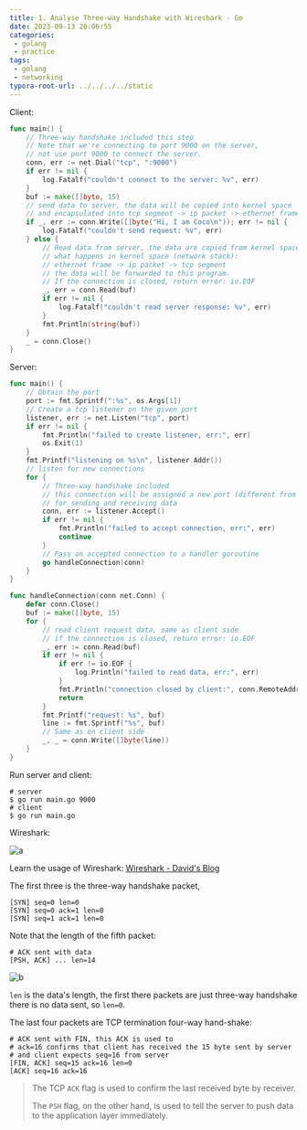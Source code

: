 ```yaml
---
title: 1. Analyse Three-way Handshake with Wireshark - Go
date: 2023-09-13 20:06:55
categories:
 - golang
 - practice
tags:
 - golang
 - networking
typora-root-url: ../../../../static
---
```


Client:

```go
func main() {
	// Three-way handshake included this step
	// Note that we're connecting to port 9000 on the server,
	// not use port 9000 to connect the server.
	conn, err := net.Dial("tcp", ":9000")
	if err != nil {
		log.Fatalf("couldn't connect to the server: %v", err)
	}
	buf := make([]byte, 15)
	// send data to server, the data will be copied into kernel space
	// and encapsulated into tcp segment -> ip packet -> ethernet frame
	if _, err := conn.Write([]byte("Hi, I am Coco\n")); err != nil {
		log.Fatalf("couldn't send request: %v", err)
	} else {
		// Read data from server, the data are copied from kernel space
		// what happens in kernel space (network stack):
		// ethernet frame -> ip packet -> tcp segment
		// the data will be forwarded to this program.
		// If the connection is closed, return error: io.EOF
		_, err = conn.Read(buf)
		if err != nil {
			log.Fatalf("couldn't read server response: %v", err)
		}
		fmt.Println(string(buf))
	}
	_ = conn.Close()
}
```

Server:

```go
func main() {
	// Obtain the port
	port := fmt.Sprintf(":%s", os.Args[1])
	// Create a tcp listener on the given port
	listener, err := net.Listen("tcp", port)
	if err != nil {
		fmt.Println("failed to create listener, err:", err)
		os.Exit(1)
	}
	fmt.Printf("listening on %s\n", listener.Addr())
	// listen for new connections
	for {
		// Three-way handshake included
		// this connection will be assigned a new port (different from the port this server is listening)
		// for sending and receiving data
		conn, err := listener.Accept()
		if err != nil {
			fmt.Println("failed to accept connection, err:", err)
			continue
		}
		// Pass an accepted connection to a handler goroutine
		go handleConnection(conn)
	}
}

func handleConnection(conn net.Conn) {
	defer conn.Close()
	buf := make([]byte, 15)
	for {
		// read client request data, same as client side
		// if the connection is closed, return error: io.EOF
		_, err := conn.Read(buf)
		if err != nil {
			if err != io.EOF {
				log.Println("failed to read data, err:", err)
			}
			fmt.Println("connection closed by client:", conn.RemoteAddr())
			return
		}
		fmt.Printf("request: %s", buf)
		line := fmt.Sprintf("%s", buf)
		// Same as on client side
		_, _ = conn.Write([]byte(line))
	}
}
```

Run server and client:

```shell
# server
$ go run main.go 9000
# client
$ go run main.go
```

Wireshark:

![a](/009-network-programming-go/a.png)

Learn the usage of Wireshark: [Wireshark - David's Blog](https://davidzhu.xyz/post/cs-basics/016-wireshark/)

The first three is the three-way handshake packet, 

```
[SYN] seq=0 len=0
[SYN] seq=0 ack=1 len=0
[SYN] seq=1 ack=1 len=0
```

Note that the length of the fifth packet:

```shell
# ACK sent with data
[PSH, ACK] ... len=14
```

![b](/009-network-programming-go/b.png)

`len` is the data's length, the first there packets are just three-way handshake there is no data sent, so `len=0`.

The last four packets are TCP termination four-way hand-shake:

```shell
# ACK sent with FIN, this ACK is used to 
# ack=16 confirms that client has received the 15 byte sent by server 
# and client expects seq=16 from server
[FIN, ACK] seq=15 ack=16 len=0
[ACK] seq=16 ack=16
```

> The TCP `ACK` flag is used to confirm the last received byte by receiver.
>
> The `PSH` flag, on the other hand, is used to tell the server to push data to the application layer immediately. 